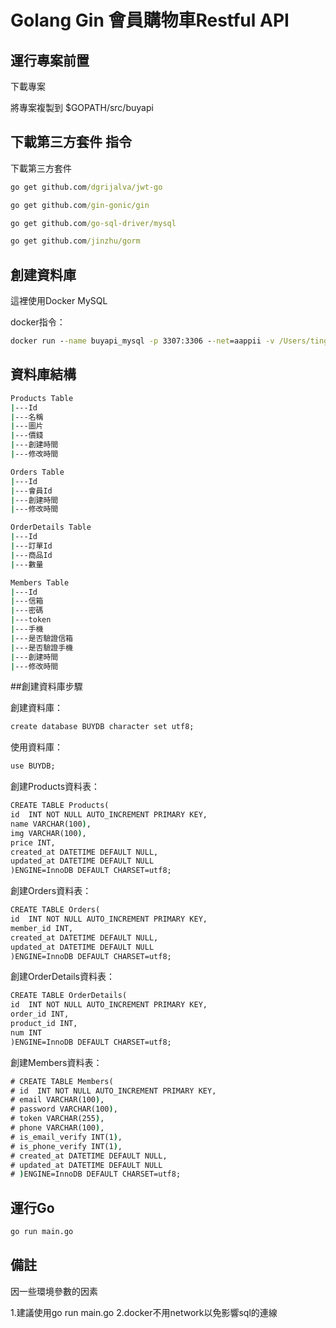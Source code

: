 # Golang Gin 會員購物車Restful API



## 運行專案前置

下載專案

將專案複製到 $GOPATH/src/buyapi


## 下載第三方套件 指令

下載第三方套件

```cmd
go get github.com/dgrijalva/jwt-go

go get github.com/gin-gonic/gin

go get github.com/go-sql-driver/mysql

go get github.com/jinzhu/gorm
```

## 創建資料庫

這裡使用Docker MySQL

docker指令：

```cmd
docker run --name buyapi_mysql -p 3307:3306 --net=aappii -v /Users/tingk/DockerProject/buyapi-mysql/mysql-data:/var/lib/mysql -v /Users/tingk/DockerProject/buyapi-mysql/mysql-config:/etc/mysql/conf.d -e MYSQL_ROOT_PASSWORD=12345600 -d mysql:8.0.12 --character-set-server=utf8 --collation-server=utf8_unicode_ci --init-connect='SET NAMES UTF8;'
```

## 資料庫結構

```cmd
Products Table
|---Id
|---名稱 
|---圖片 
|---價錢
|---創建時間
|---修改時間
```

```cmd
Orders Table
|---Id 
|---會員Id 
|---創建時間
|---修改時間
```

```cmd
OrderDetails Table
|---Id
|---訂單Id
|---商品Id
|---數量
```

```cmd
Members Table
|---Id
|---信箱
|---密碼
|---token
|---手機
|---是否驗證信箱
|---是否驗證手機
|---創建時間
|---修改時間
```

##創建資料庫步驟

創建資料庫：
```cmd
create database BUYDB character set utf8;
```

使用資料庫：
```cmd
use BUYDB;
```

創建Products資料表：
```cmd
CREATE TABLE Products(
id  INT NOT NULL AUTO_INCREMENT PRIMARY KEY,
name VARCHAR(100),
img VARCHAR(100),
price INT,
created_at DATETIME DEFAULT NULL,
updated_at DATETIME DEFAULT NULL
)ENGINE=InnoDB DEFAULT CHARSET=utf8;
```


創建Orders資料表：
```cmd
CREATE TABLE Orders(
id  INT NOT NULL AUTO_INCREMENT PRIMARY KEY,
member_id INT,
created_at DATETIME DEFAULT NULL,
updated_at DATETIME DEFAULT NULL
)ENGINE=InnoDB DEFAULT CHARSET=utf8;
```


創建OrderDetails資料表：
```cmd
CREATE TABLE OrderDetails(
id  INT NOT NULL AUTO_INCREMENT PRIMARY KEY,
order_id INT,
product_id INT,
num INT
)ENGINE=InnoDB DEFAULT CHARSET=utf8;
```

創建Members資料表：
```cmd
# CREATE TABLE Members(
# id  INT NOT NULL AUTO_INCREMENT PRIMARY KEY,
# email VARCHAR(100),
# password VARCHAR(100),
# token VARCHAR(255),
# phone VARCHAR(100),
# is_email_verify INT(1),
# is_phone_verify INT(1),
# created_at DATETIME DEFAULT NULL,
# updated_at DATETIME DEFAULT NULL
# )ENGINE=InnoDB DEFAULT CHARSET=utf8;
```




## 運行Go

```cmd
go run main.go
```


## 備註

因一些環境參數的因素

1.建議使用go run main.go
2.docker不用network以免影響sql的連線
